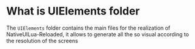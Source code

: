 # What is UIElements folder

The `UIElements` folder contains the main files for the realization of NativeUILua-Reloaded, it allows to generate all the so visual according to the resolution of the screens
 